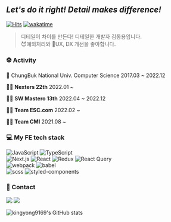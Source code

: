 ## _Let's do it right! Detail makes difference!_
[![Hits](https://hits.seeyoufarm.com/api/count/incr/badge.svg?url=https%3A%2F%2Fgithub.com%2Fkingyong9169&count_bg=%2379C83D&title_bg=%23555555&icon=&icon_color=%23E7E7E7&title=hits&edge_flat=false)](https://hits.seeyoufarm.com)  [![wakatime](https://wakatime.com/badge/user/952be0bb-469b-4d69-a130-111e85a94cbb.svg)](https://wakatime.com/@952be0bb-469b-4d69-a130-111e85a94cbb)
> 디테일이 차이를 만든다! 디테일한 개발자 김동용입니다.<br />
> 😈예외처리와 📱UX, DX 개선을 좋아합니다.
<div>

### ⚽️ Activity
🏫 ChungBuk National Univ. Computer Science 2017.03 ~ 2022.12<br />

🧑‍💻 <b>Nexters 22th</b> 2022.01 ~ <br />

🧑‍💻 <b>SW Mastero 13th</b> 2022.04 ~ 2022.12<br />

🧑‍💻 <b>Team ESC.com</b> 2022.02 ~ <br />

🧑‍💻 <b>Team CMI</b> 2021.08 ~  <br />

### 💻 My FE tech stack

<img alt="JavaScript" src ="https://img.shields.io/badge/JavaScript-F7DF1E.svg?&style=flat&logo=JavaScript&logoColor=white"/>
<img alt="TypeScript" src ="https://img.shields.io/badge/TypeScript-007ACC.svg?&style=flat&logo=TypeScript&logoColor=white"/></br>
<img alt="Next.js" src ="https://img.shields.io/badge/Next.js-000000.svg?&style=flat&logo=Next.js&logoColor=white"/>
<img alt="React" src ="https://img.shields.io/badge/React-61DAFB.svg?&style=flat&logo=React&logoColor=white"/>
<img alt="Redux" src ="https://img.shields.io/badge/Redux-764ABC.svg?&style=flat&logo=Redux&logoColor=white"/>
<img alt="React Query" src ="https://img.shields.io/badge/React Query-FF4154.svg?&style=flat&logo=React Query&logoColor=white"/><br>
<img alt="webpack" src ="https://img.shields.io/badge/webpack-8DD6F9.svg?&style=flat&logo=webpack&logoColor=white"/>
<img alt="babel" src ="https://img.shields.io/badge/babel-F9DC3E.svg?&style=flat&logo=babel&logoColor=white"/><br>
<img alt="scss" src ="https://img.shields.io/badge/scss-CC6699.svg?&style=flat&logo=sass&logoColor=white"/>
<img alt="styled-components" src ="https://img.shields.io/badge/styled components-DB7093.svg?&style=flat&logo=styled-components&logoColor=white"/>
</div>

### 🤙 Contact
<a href="https://kingyong9169.github.io/TIL/" target="_blank"><img src="https://img.shields.io/badge/TIL-FFFFFF?style=flat&logo=github&logoColor=000000"/></a>  <a href="https://velog.io/@kingyong9169" target="_blank"><img src="https://img.shields.io/badge/velog-20C997?style=flat&logo=velog&logoColor=white"/></a> 

![kingyong9169's GitHub stats](https://github-readme-stats.vercel.app/api?username=kingyong9169&bg_color=30,e96443,904e95&title_color=fff&text_color=fff&show_icons=true&count_private=true)
